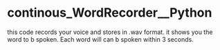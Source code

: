 # continous_WordRecorder__Python
this code records your voice and stores in .wav format. it shows you the word to b spoken. Each word will can b spoken within 3 seconds.
